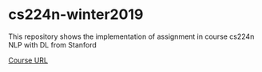 # cs224n-winter2019
This repository shows the implementation of assignment in course cs224n NLP with DL from Stanford

[Course URL](http://web.stanford.edu/class/cs224n/)
